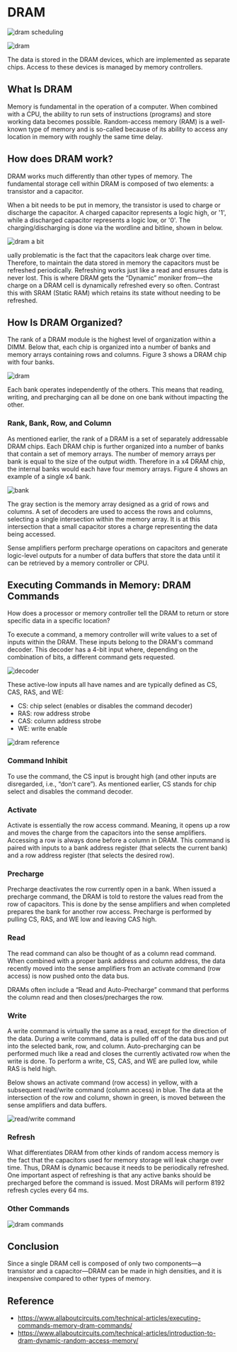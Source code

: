 # DRAM

![dram scheduling](../../_images/dram-scheduling.png)

![dram](../../_images/2023-08-29_134508.png)

The data is stored in the DRAM devices, which are implemented as separate chips. Access to these devices is managed by memory controllers.

## What Is DRAM

Memory is fundamental in the operation of a computer. When combined with a CPU, the ability to run sets of instructions (programs) and store working data becomes possible. Random-access memory (RAM) is a well-known type of memory and is so-called because of its ability to access any location in memory with roughly the same time delay.

## How does DRAM work?

DRAM works much differently than other types of memory. The fundamental storage cell within DRAM is composed of two elements: a transistor and a capacitor.

When a bit needs to be put in memory, the transistor is used to charge or discharge the capacitor. A charged capacitor represents a logic high, or '1', while a discharged capacitor represents a logic low, or '0'. The charging/discharging is done via the wordline and bitline, shown in below.

![dram a bit](../../_images/intro_to_DRAM1.webp)

ually problematic is the fact that the capacitors leak charge over time. Therefore, to maintain the data stored in memory the capacitors must be refreshed periodically. Refreshing works just like a read and ensures data is never lost. This is where DRAM gets the “Dynamic” moniker from—the charge on a DRAM cell is dynamically refreshed every so often. Contrast this with SRAM (Static RAM) which retains its state without needing to be refreshed.

## How Is DRAM Organized?

The rank of a DRAM module is the highest level of organization within a DIMM. Below that, each chip is organized into a number of banks and memory arrays containing rows and columns. Figure 3 shows a DRAM chip with four banks.

![dram](../../_images/intro_to_DRAM2.webp)

Each bank operates independently of the others. This means that reading, writing, and precharging can all be done on one bank without impacting the other.

### Rank, Bank, Row, and Column

As mentioned earlier, the rank of a DRAM is a set of separately addressable DRAM chips. Each DRAM chip is further organized into a number of banks that contain a set of memory arrays. The number of memory arrays per bank is equal to the size of the output width. Therefore in a x4 DRAM chip, the internal banks would each have four memory arrays. Figure 4 shows an example of a single x4 bank.

![bank](../../_images/intro_to_DRAM4.webp)

The gray section is the memory array designed as a grid of rows and columns. A set of decoders are used to access the rows and columns, selecting a single intersection within the memory array. It is at this intersection that a small capacitor stores a charge representing the data being accessed.

Sense amplifiers perform precharge operations on capacitors and generate logic-level outputs for a number of data buffers that store the data until it can be retrieved by a memory controller or CPU.

## Executing Commands in Memory: DRAM Commands

How does a processor or memory controller tell the DRAM to return or store specific data in a specific location?

To execute a command, a memory controller will write values to a set of inputs within the DRAM. These inputs belong to the DRAM's command decoder. This decoder has a 4-bit input where, depending on the combination of bits, a different command gets requested.

![decoder](../../_images/dram_commands_SSM_AAC_image2.webp)

These active-low inputs all have names and are typically defined as CS, CAS, RAS, and WE:

- CS: chip select (enables or disables the command decoder)
- RAS: row address strobe
- CAS: column address strobe
- WE: write enable

![dram reference](../../_images/dram_commands_SSM_AAC_image3.webp)

### Command Inhibit

To use the command, the CS input is brought high (and other inputs are disregarded, i.e., “don't care”). As mentioned earlier, CS stands for chip select and disables the command decoder.

### Activate

Activate is essentially the row access command. Meaning, it opens up a row and moves the charge from the capacitors into the sense amplifiers. Accessing a row is always done before a column in DRAM. This command is paired with inputs to a bank address register (that selects the current bank) and a row address register (that selects the desired row).

### Precharge

Precharge deactivates the row currently open in a bank. When issued a precharge command, the DRAM is told to restore the values read from the row of capacitors. This is done by the sense amplifiers and when completed prepares the bank for another row access. Precharge is performed by pulling CS, RAS, and WE low and leaving CAS high.

### Read

The read command can also be thought of as a column read command. When combined with a proper bank address and column address, the data recently moved into the sense amplifiers from an activate command (row access) is now pushed onto the data bus.

DRAMs often include a “Read and Auto-Precharge” command that performs the column read and then closes/precharges the row.

### Write

A write command is virtually the same as a read, except for the direction of the data. During a write command, data is pulled off of the data bus and put into the selected bank, row, and column. Auto-precharging can be performed much like a read and closes the currently activated row when the write is done. To perform a write, CS, CAS, and WE are pulled low, while RAS is held high.

Below shows an activate command (row access) in yellow, with a subsequent read/write command (column access) in blue. The data at the intersection of the row and column, shown in green, is moved between the sense amplifiers and data buffers.

![read/write command](../../_images/dram_commands_SSM_AAC_image4.webp)

### Refresh

What differentiates DRAM from other kinds of random access memory is the fact that the capacitors used for memory storage will leak charge over time. Thus, DRAM is dynamic because it needs to be periodically refreshed. One important aspect of refreshing is that any active banks should be precharged before the command is issued. Most DRAMs will perform 8192 refresh cycles every 64 ms.

### Other Commands

![dram commands](../../_images/dram_commands_SSM_AAC_image5.webp)

## Conclusion

Since a single DRAM cell is composed of only two components—a transistor and a capacitor—DRAM can be made in high densities, and it is inexpensive compared to other types of memory.

## Reference

- <https://www.allaboutcircuits.com/technical-articles/executing-commands-memory-dram-commands/>
- <https://www.allaboutcircuits.com/technical-articles/introduction-to-dram-dynamic-random-access-memory/>
